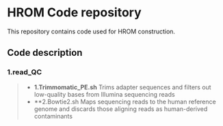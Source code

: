 # HROM Code repository
This repository contains code used for HROM construction.

## Code description
### 1.read_QC
> * **1.Trimmomatic_PE.sh**
>   Trims adapter sequences and filters out low-quality bases from Illumina sequencing reads
> * **2.Bowtie2.sh
>   Maps sequencing reads to the human reference genome and discards those aligning reads as human-derived contaminants
